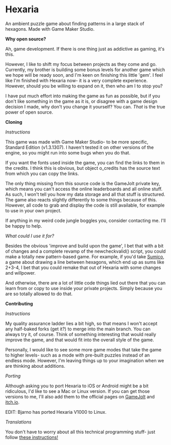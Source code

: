 # Hexaria
An ambient puzzle game about finding patterns in a large stack of hexagons. Made with Game Maker Studio.

**Why open source?**

Ah, game development. If there is one thing just as addictive as gaming, it's this.

However, I like to shift my focus between projects as they come and go. Currently, my brother is building some bonus levels for another game which we hope will be ready soon, and I'm keen on finishing this little 'gem'. I feel like I'm finished with Hexaria now- it is a very complete experience. However, should you be willing to expand on it, then who am I to stop you? 

I have put much effort into making the game as fun as possible, but if you don't like something in the game as it is, or disagree with a game design decision I made, why don't you change it yourself? You can. *That* is the true power of open source.

**Cloning**

 *Instructions*

  This game was made with Game Maker Studio- to be more specific, Standard Edition (v1.3.1307). I haven't tested it on other versions of the engine, so you might run into some bugs when you do that.

If you want the fonts used inside the game, you can find the links to them in the credits. I think this is obvious, but object o_credits has the source text from which you can copy the links.

The only thing missing from this source code is the GameJolt private key, which means you can't access the online leaderboards and all online stuff. As such, I won't tell you how my data storage and all that stuff is structured. The game also reacts slightly differently to some things because of this. However, all code to grab and display the code is still available, for example to use in your own project.

If anything in my weird code jungle boggles you, consider contacting me. I'll be happy to help.

 *What could I use it for?*

Besides the obvious 'improve and build upon the game', I bet that with a bit of changes and a complete revamp of the newcheckvalid() script, you could make a totally new pattern-based game. For example, if you'd take [Sumico](https://play.google.com/store/apps/details?id=com.ludomotion.sumico&hl=nl_NL), a game about drawing a line between hexagons, which end up as sums like 2+3-4, I bet that you could remake that out of Hexaria with some changes and willpower.

And otherwise, there are a lot of little code things lied out there that you can learn from or copy to use inside your private projects. Simply because you are so totally allowed to do that.

**Contributing**

*Instructions*

My quality assurance ladder lies a bit high, so that means I won't accept any half-baked forks (get it?) to merge into the main branch. You can always try it, of course. Think of something interesting that would really improve the game, and that would fit into the overall style of the game.

Personally, I would like to see some more game modes that take the game to higher levels- such as a mode with  pre-built puzzles instead of an endless mode. However, I'm leaving things up to your imagination when we are thinking about additions.

*Porting*

Although asking you to port Hexaria to iOS or Android might be a bit ridiculous, I'd like to see a Mac or Linux version. If you can get those versions to me, I'll also add them to the official pages on [GameJolt](http://gamejolt.com/games/puzzle/hexaria/44053/) and [itch.io](http://amazingcookie.itch.io/hexaria).

EDIT: Bjarno has ported Hexaria V1000 to Linux.

*Translations*

You don't have to worry about all this technical programming stuff- just follow [these instructions!](https://trello.com/c/hVWdCHzl)